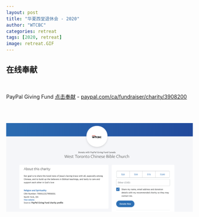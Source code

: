 ```yaml
---
layout: post
title: "华夏西堂退休会 - 2020"
author: "WTCBC"
categories: retreat
tags: [2020, retreat]
image: retreat.GIF
---
```


## 在线奉献

<br/>

PayPal Giving Fund [点击奉献](https://paypal.com/ca/fundraiser/charity/3908200) - [paypal.com/ca/fundraiser/charity/3908200](https://paypal.com/ca/fundraiser/charity/3908200)

<br/>

<br/>

![PayPal](/assets/img/paypal-giving-fund.png)
